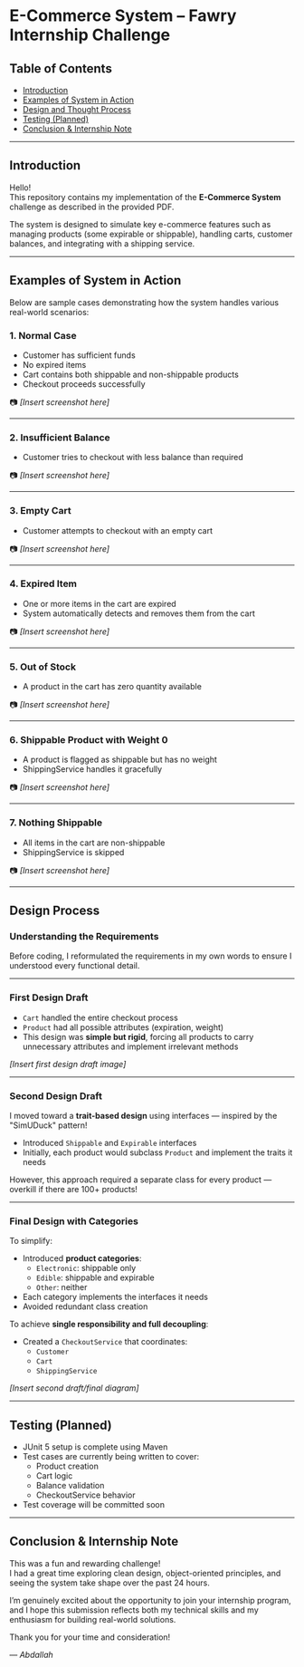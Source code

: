 # E-Commerce System – Fawry Internship Challenge

## Table of Contents
- [Introduction](#-introduction)
- [Examples of System in Action](#-examples-of-system-in-action)
- [Design and Thought Process](#-design-process)
- [Testing (Planned)](#-testing-planned)
- [Conclusion & Internship Note](#-conclusion--internship-note)

---

## Introduction

Hello!  
This repository contains my implementation of the **E-Commerce System** challenge as described in the provided PDF.

The system is designed to simulate key e-commerce features such as managing products (some expirable or shippable), handling carts, customer balances, and integrating with a shipping service.

---

## Examples of System in Action

Below are sample cases demonstrating how the system handles various real-world scenarios:

### 1. Normal Case
- Customer has sufficient funds  
- No expired items  
- Cart contains both shippable and non-shippable products  
- Checkout proceeds successfully

📷 *[Insert screenshot here]*

---

### 2. Insufficient Balance
- Customer tries to checkout with less balance than required

📷 *[Insert screenshot here]*

---

### 3. Empty Cart
- Customer attempts to checkout with an empty cart

📷 *[Insert screenshot here]*

---

### 4. Expired Item
- One or more items in the cart are expired
- System automatically detects and removes them from the cart

📷 *[Insert screenshot here]*

---

### 5. Out of Stock
- A product in the cart has zero quantity available

📷 *[Insert screenshot here]*

---

### 6. Shippable Product with Weight 0
- A product is flagged as shippable but has no weight
- ShippingService handles it gracefully

📷 *[Insert screenshot here]*

---

### 7. Nothing Shippable
- All items in the cart are non-shippable
- ShippingService is skipped

📷 *[Insert screenshot here]*

---

## Design Process

### Understanding the Requirements
Before coding, I reformulated the requirements in my own words to ensure I understood every functional detail.

---

### First Design Draft
- `Cart` handled the entire checkout process
- `Product` had all possible attributes (expiration, weight)
- This design was **simple but rigid**, forcing all products to carry unnecessary attributes and implement irrelevant methods

*[Insert first design draft image]*

---

### Second Design Draft
I moved toward a **trait-based design** using interfaces — inspired by the "SimUDuck" pattern!  
- Introduced `Shippable` and `Expirable` interfaces
- Initially, each product would subclass `Product` and implement the traits it needs

However, this approach required a separate class for every product — overkill if there are 100+ products!

---

### Final Design with Categories
To simplify:
- Introduced **product categories**:
  - `Electronic`: shippable only
  - `Edible`: shippable and expirable
  - `Other`: neither
- Each category implements the interfaces it needs
- Avoided redundant class creation

To achieve **single responsibility and full decoupling**:
- Created a `CheckoutService` that coordinates:
  - `Customer`
  - `Cart`
  - `ShippingService`

 *[Insert second draft/final diagram]*

---

## Testing (Planned)

- JUnit 5 setup is complete using Maven  
- Test cases are currently being written to cover:
  - Product creation
  - Cart logic
  - Balance validation
  - CheckoutService behavior  
- Test coverage will be committed soon

---

## Conclusion & Internship Note

This was a fun and rewarding challenge!  
I had a great time exploring clean design, object-oriented principles, and seeing the system take shape over the past 24 hours.

I’m genuinely excited about the opportunity to join your internship program, and I hope this submission reflects both my technical skills and my enthusiasm for building real-world solutions.

Thank you for your time and consideration!

— *Abdallah*
